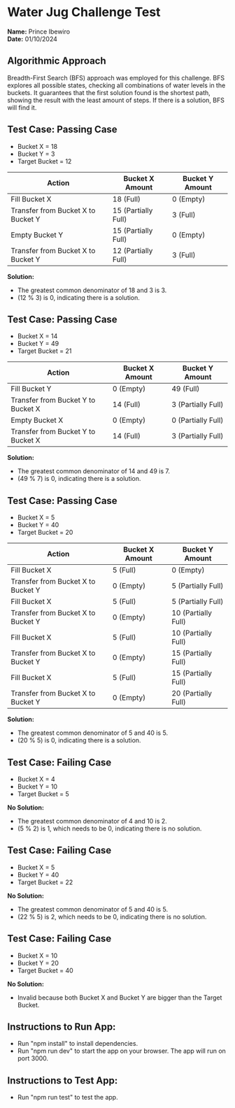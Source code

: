 # Water Jug Challenge Test
**Name:** Prince Ibewiro  
**Date:** 01/10/2024  

## Algorithmic Approach
Breadth-First Search (BFS) approach was employed for this challenge. BFS explores all possible states, checking all combinations of water levels in the buckets. It guarantees that the first solution found is the shortest path, showing the result with the least amount of steps. If there is a solution, BFS will find it.

## Test Case: Passing Case
- Bucket X = 18
- Bucket Y = 3
- Target Bucket = 12

| Action                                | Bucket X Amount     | Bucket Y Amount   |
| ------------------------------------- | ------------------- | ------------------ |
| Fill Bucket X                         | 18 (Full)           | 0 (Empty)          |
| Transfer from Bucket X to Bucket Y    | 15 (Partially Full) | 3 (Full)           |
| Empty Bucket Y                        | 15 (Partially Full) | 0 (Empty)          |
| Transfer from Bucket X to Bucket Y    | 12 (Partially Full) | 3 (Full)           |

**Solution:**
- The greatest common denominator of 18 and 3 is 3.
- (12 % 3) is 0, indicating there is a solution.

## Test Case: Passing Case
- Bucket X = 14
- Bucket Y = 49
- Target Bucket = 21

| Action                                | Bucket X Amount        | Bucket Y Amount        |
| ------------------------------------- | ---------------------- | ---------------------- |
| Fill Bucket Y                         | 0 (Empty)              | 49 (Full)              |
| Transfer from Bucket Y to Bucket X    | 14 (Full)              | 3 (Partially Full)     |
| Empty Bucket X                        | 0 (Empty)              | 0 (Partially Full)     |
| Transfer from Bucket Y to Bucket X    | 14 (Full)              | 3 (Partially Full)     |

**Solution:**
- The greatest common denominator of 14 and 49 is 7.
- (49 % 7) is 0, indicating there is a solution.

## Test Case: Passing Case
- Bucket X = 5
- Bucket Y = 40
- Target Bucket = 20

| Action                                | Bucket X Amount       | Bucket Y Amount       |
| ------------------------------------- | --------------------- | --------------------- |
| Fill Bucket X                         | 5 (Full)              | 0 (Empty)             |
| Transfer from Bucket X to Bucket Y    | 0 (Empty)             | 5 (Partially Full)    |
| Fill Bucket X                         | 5 (Full)              | 5 (Partially Full)    |
| Transfer from Bucket X to Bucket Y    | 0 (Empty)             | 10 (Partially Full)   |
| Fill Bucket X                         | 5 (Full)              | 10 (Partially Full)  |
| Transfer from Bucket X to Bucket Y    | 0 (Empty)             | 15 (Partially Full)  |
| Fill Bucket X                         | 5 (Full)              | 15 (Partially Full)  |
| Transfer from Bucket X to Bucket Y    | 0 (Empty)             | 20 (Partially Full)  |

**Solution:**
- The greatest common denominator of 5 and 40 is 5.
- (20 % 5) is 0, indicating there is a solution.

## Test Case: Failing Case
- Bucket X = 4
- Bucket Y = 10
- Target Bucket = 5 

**No Solution:**
- The greatest common denominator of 4 and 10 is 2.
- (5 % 2) is 1, which needs to be 0, indicating there is no solution.

## Test Case: Failing Case
- Bucket X = 5
- Bucket Y = 40
- Target Bucket = 22

**No Solution:**
- The greatest common denominator of 5 and 40 is 5.
- (22 % 5) is 2, which needs to be 0, indicating there is no solution.

## Test Case: Failing Case
- Bucket X = 10
- Bucket Y = 20
- Target Bucket = 40

**No Solution:**
- Invalid because both Bucket X and Bucket Y are bigger than the Target Bucket.

## Instructions to Run App:
- Run "npm install" to install dependencies.
- Run "npm run dev" to start the app on your browser.
The app will run on port 3000.

## Instructions to Test App:
- Run "npm run test" to test the app.

